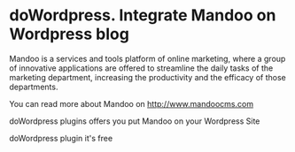 doWordpress. Integrate Mandoo on Wordpress blog
========================================================================================================================

Mandoo is a services and tools platform of online marketing, where a group of innovative applications are offered to streamline the daily tasks of the marketing department, increasing the productivity and the efficacy of those departments.

You can read more about Mandoo on http://www.mandoocms.com

doWordpress plugins offers you put Mandoo on your Wordpress Site

doWordpress plugin it's free







